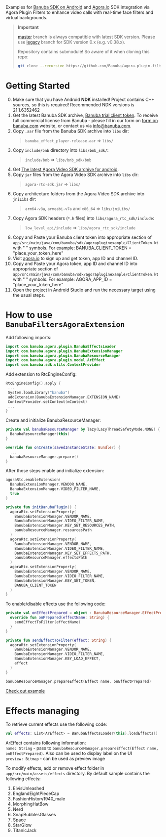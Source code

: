 Examples for [Banuba SDK on Android](https://docs.banuba.com/face-ar-sdk-v1/android/android_overview) and [Agora.io](https://www.agora.io/en/) SDK integration via Agora Plugin Filters to enhance video calls with real-time face filters and virtual backgrounds.

> **Important**
>
> [master](../../tree/master) branch is always compatible with latest SDK version. Please use [legacy](../../tree/legacy) branch for SDK version 0.x (e.g. v0.38.x).
>
> Repository contains submodule! So aware of it when cloning this repo:
>
> ```bash
> git clone --recursive https://github.com/Banuba/agora-plugin-filters-android.git
> ```

# Getting Started

0. Make sure that you have Android **NDK** installed! Project contains C++ sources, so this is required! Recommended NDK versions is 21.1.6352462
1. Get the latest Banuba SDK archive, [Banuba trial client token](https://www.banuba.com/facear-sdk/face-filters).
To receive full commercial license from Banuba - please fill in our form on [form on banuba.com](https://www.banuba.com/face-filters-sdk) website, or contact us via [info@banuba.com](mailto:info@banuba.com).
2. Copy `.aar` file from the Banuba SDK archive into `libs` dir:
   >`banuba_effect_player-release.aar` => `libs/`
3. Copy `include/bnb` directory into `libs/bnb_sdk/`:
   >`include/bnb` => `libs/bnb_sdk/bnb`
4. Get [The latest Agora Video SDK archive for android](https://docs.agora.io/en/extension_customer/Banuba_downloads).
5. Copy `jar` files from the Agora Video SDK archive into `libs` dir:
   >`agora-rtc-sdk.jar` => `libs/`
6. Copy architecture folders from the Agora Video SDK archive into `jniLibs` dir:
   >`arm64-v8a`, `armeabi-v7a` and `x86_64` => `libs/jniLibs/`
7. Copy Agora SDK headers (`*.h` files) into `libs/agora_rtc_sdk/include`:
   >`low_level_api/include` => `libs/agora_rtc_sdk/include`
8. Copy and Paste your Banuba client token into appropriate section of `app/src/main/java/com/banuba/sdk/agorapluginexample/ClientToken.kt` with " " symbols. For example: BANUBA_CLIENT_TOKEN = "place_your_token_here"
9. Visit [agora.io](https://console.agora.io) to sign up and get token, app ID and channel ID.
10. Copy and Paste your Agora token, app ID and channel ID into appropriate section of `app/src/main/java/com/banuba/sdk/agorapluginexample/ClientToken.kt` with " " symbols. For example: AGORA_APP_ID = "place_your_token_here"
11. Open the project in Android Studio and run the necessary target using the usual steps.

# How to use `BanubaFiltersAgoraExtension`

Add following imports:

```kotlin
import com.banuba.agora.plugin.BanubaEffectsLoader
import com.banuba.agora.plugin.BanubaExtensionManager
import com.banuba.agora.plugin.BanubaResourceManager
import com.banuba.agora.plugin.model.ArEffect
import com.banuba.sdk.utils.ContextProvider
```

Add extension to RtcEngineConfig:

```kotlin
RtcEngineConfig().apply {
 ...
 System.loadLibrary("banuba")
 addExtension(BanubaExtensionManager.EXTENSION_NAME)
 ContextProvider.setContext(mContext)
 ...
}
```

Create and initialize BanubaResourceManager:

```kotlin
private val banubaResourceManager by lazy(LazyThreadSafetyMode.NONE) {
  BanubaResourceManager(this)
}
```

```kotlin
override fun onCreate(savedInstanceState: Bundle?) {
  ...
  banubaResourceManager.prepare()
}
```

After those steps enable and initialize extension:

```kotlin
agoraRtc.enableExtension(
  BanubaExtensionManager.VENDOR_NAME,
  BanubaExtensionManager.VIDEO_FILTER_NAME,
  true
)
```

```kotlin
private fun initBanubaPlugin() {
  agoraRtc.setExtensionProperty(
    BanubaExtensionManager.VENDOR_NAME,
    BanubaExtensionManager.VIDEO_FILTER_NAME,
    BanubaExtensionManager.KEY_SET_RESOURCES_PATH,
    banubaResourceManager.resourcesPath
  )
  agoraRtc.setExtensionProperty(
    BanubaExtensionManager.VENDOR_NAME,
    BanubaExtensionManager.VIDEO_FILTER_NAME,
    BanubaExtensionManager.KEY_SET_EFFECTS_PATH,
    banubaResourceManager.effectsPath
  )
  agoraRtc.setExtensionProperty(
    BanubaExtensionManager.VENDOR_NAME,
    BanubaExtensionManager.VIDEO_FILTER_NAME,
    BanubaExtensionManager.KEY_SET_TOKEN,
    BANUBA_CLIENT_TOKEN
  )
}
```

To enable/disable effects use the following code:

```kotlin
private val onEffectPrepared = object : BanubaResourceManager.EffectPreparedCallback {
  override fun onPrepared(effectName: String) {
    sendEffectToFilter(effectName)
  }
}

private fun sendEffectToFilter(effect: String) {
  agoraRtc.setExtensionProperty(
    BanubaExtensionManager.VENDOR_NAME,
    BanubaExtensionManager.VIDEO_FILTER_NAME,
    BanubaExtensionManager.KEY_LOAD_EFFECT,
    effect
  )
}
```

```kotlin
banubaResourceManager.prepareEffect(Effect name, onEffectPrepared)
```

[Check out example](app/src/main/java/com/banuba/sdk/agorapluginexample/MainActivity.kt)

# Effects managing

To retrieve current effects use the following code:

```kotlin
val effects: List<ArEffect> = BanubaEffectsLoader(this).loadEffects()
```

ArEffect contains following information:\
`name: String` - pass to `banubaResourceManager.prepareEffect(Effect name, onEffectPrepared)`. Also can be used to display label on the UI\
`preview: Bitmap` - can be used as preview image

To modify effects, add or remove effect folder in `app/src/main/assets/effects` directory.
By default sample contains the following effects:

1. ElvisUnleashed
2. EnglandEightPieceCap
3. FashionHistory1940_male
4. MorphingHatBow
5. Nerd
6. SnapBubblesGlasses
7. Space
8. StarGlow
9. TitanicJack
